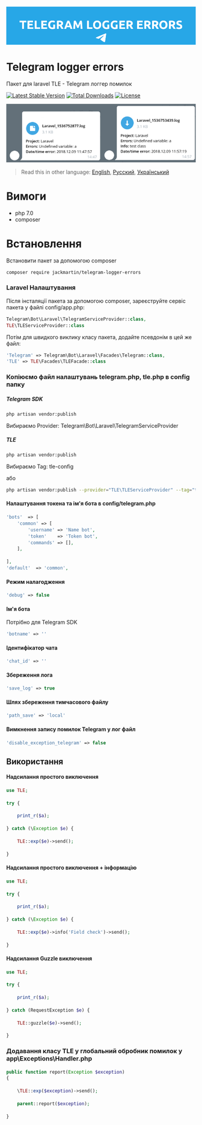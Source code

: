 ![header](doc/header.png)

# Telegram logger errors 

Пакет для laravel TLE - Telegram логгер помилок

[![Latest Stable Version](https://poser.pugx.org/jackmartin/telegram-logger-errors/v/stable)](https://packagist.org/packages/jackmartin/telegram-logger-errors) [![Total Downloads](https://poser.pugx.org/jackmartin/telegram-logger-errors/downloads)](https://packagist.org/packages/jackmartin/telegram-logger-errors) [![License](https://poser.pugx.org/jackmartin/telegram-logger-errors/license)](https://packagist.org/packages/jackmartin/telegram-logger-errors)

![bot](doc/bot.png)

> Read this in other language: [English](README.en.md), [Русский](README.md), [Український](README.ua.md)

# Вимоги
* php 7.0
* composer

# Встановлення

Встановити пакет за допомогою composer

```sh
composer require jackmartin/telegram-logger-errors
```

### Laravel Налаштування

Після інсталяції пакета за допомогою composer, зареєструйте сервіс пакета у файлі config/app.php:
```php
Telegram\Bot\Laravel\TelegramServiceProvider::class,
TLE\TLEServiceProvider::class
```

Потім для швидкого виклику класу пакета, додайте псевдонім в цей же файл:
```php
'Telegram' => Telegram\Bot\Laravel\Facades\Telegram::class,
'TLE' => TLE\Facades\TLEFacade::class
```

### Копіюємо файл налаштувань telegram.php, tle.php в config папку

##### Telegram SDK
```sh
php artisan vendor:publish
```
Вибираємо Provider: Telegram\Bot\Laravel\TelegramServiceProvider

##### TLE 
```sh
php artisan vendor:publish
```
Вибираємо Tag: tle-config

або
```sh
php artisan vendor:publish --provider="TLE\TLEServiceProvider" --tag="tle-config"
```

#### Налаштування токена та ім'я бота в config/telegram.php
```php
'bots'  => [
    'common' => [
        'username' => 'Name bot',
        'token'    => 'Token bot',
        'commands' => [],
    ],

],
'default'  => 'common',
```
#### Режим налагодження
```php
'debug' => false
```

#### Ім'я бота

Потрібно для Telegram SDK

```php
'botname' => ''
```

#### Ідентифікатор чата
```php
'chat_id' => ''
```

#### Збереження лога
```php
'save_log' => true
```

#### Шлях збереження тимчасового файлу
```php
'path_save' => 'local'
```

#### Вимкнення запису помилок Telegram у лог файл
```php
'disable_exception_telegram' => false
``` 

## Використання

#### Надсилання простого виключення
```php
use TLE;

try {

    print_r($a);

} catch (\Exception $e) {

    TLE::exp($e)->send();

}
```
#### Надсилання простого виключення + інформацію
```php
use TLE;

try {

    print_r($a);

} catch (\Exception $e) {

    TLE::exp($e)->info('Field check')->send();

}
```
#### Надсилання Guzzle виключення
```php
use TLE;

try {

    print_r($a);

} catch (RequestException $e) {

    TLE::guzzle($e)->send();

}
```

### Додавання класу TLE у глобальний обробник помилок у app\Exceptions\Handler.php
```php
public function report(Exception $exception)
{

    \TLE::exp($exception)->send();

    parent::report($exception);

}
```